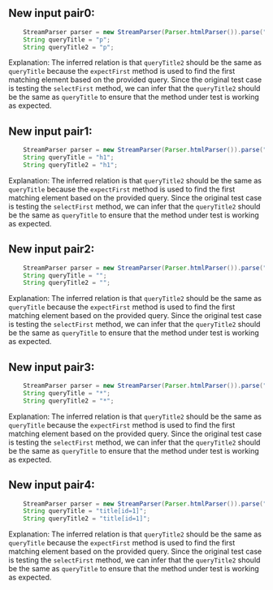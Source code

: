 ## New input pair0:
```java
    StreamParser parser = new StreamParser(Parser.htmlParser()).parse("<title>One</title><p id=1>P One</p><p id=2>P Two</p>", "");
    String queryTitle = "p";
    String queryTitle2 = "p";
```
Explanation: The inferred relation is that `queryTitle2` should be the same as `queryTitle` because the `expectFirst` method is used to find the first matching element based on the provided query. Since the original test case is testing the `selectFirst` method, we can infer that the `queryTitle2` should be the same as `queryTitle` to ensure that the method under test is working as expected.

## New input pair1:
```java
    StreamParser parser = new StreamParser(Parser.htmlParser()).parse("<title>One</title><p id=1>P One</p><p id=2>P Two</p>", "");
    String queryTitle = "h1";
    String queryTitle2 = "h1";
```
Explanation: The inferred relation is that `queryTitle2` should be the same as `queryTitle` because the `expectFirst` method is used to find the first matching element based on the provided query. Since the original test case is testing the `selectFirst` method, we can infer that the `queryTitle2` should be the same as `queryTitle` to ensure that the method under test is working as expected.

## New input pair2:
```java
    StreamParser parser = new StreamParser(Parser.htmlParser()).parse("<title>One</title><p id=1>P One</p><p id=2>P Two</p>", "");
    String queryTitle = "";
    String queryTitle2 = "";
```
Explanation: The inferred relation is that `queryTitle2` should be the same as `queryTitle` because the `expectFirst` method is used to find the first matching element based on the provided query. Since the original test case is testing the `selectFirst` method, we can infer that the `queryTitle2` should be the same as `queryTitle` to ensure that the method under test is working as expected.

## New input pair3:
```java
    StreamParser parser = new StreamParser(Parser.htmlParser()).parse("<title>One</title><p id=1>P One</p><p id=2>P Two</p>", "");
    String queryTitle = "*";
    String queryTitle2 = "*";
```
Explanation: The inferred relation is that `queryTitle2` should be the same as `queryTitle` because the `expectFirst` method is used to find the first matching element based on the provided query. Since the original test case is testing the `selectFirst` method, we can infer that the `queryTitle2` should be the same as `queryTitle` to ensure that the method under test is working as expected.

## New input pair4:
```java
    StreamParser parser = new StreamParser(Parser.htmlParser()).parse("<title>One</title><p id=1>P One</p><p id=2>P Two</p>", "");
    String queryTitle = "title[id=1]";
    String queryTitle2 = "title[id=1]";
```
Explanation: The inferred relation is that `queryTitle2` should be the same as `queryTitle` because the `expectFirst` method is used to find the first matching element based on the provided query. Since the original test case is testing the `selectFirst` method, we can infer that the `queryTitle2` should be the same as `queryTitle` to ensure that the method under test is working as expected.
